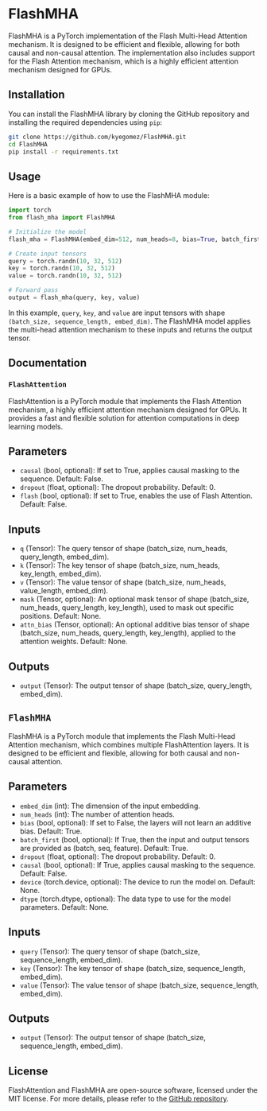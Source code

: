 # FlashMHA
FlashMHA is a PyTorch implementation of the Flash Multi-Head Attention mechanism. It is designed to be efficient and flexible, allowing for both causal and non-causal attention. The implementation also includes support for the Flash Attention mechanism, which is a highly efficient attention mechanism designed for GPUs.

## Installation
You can install the FlashMHA library by cloning the GitHub repository and installing the required dependencies using `pip`:

```bash
git clone https://github.com/kyegomez/FlashMHA.git
cd FlashMHA
pip install -r requirements.txt
```

## Usage
Here is a basic example of how to use the FlashMHA module:

```python
import torch
from flash_mha import FlashMHA

# Initialize the model
flash_mha = FlashMHA(embed_dim=512, num_heads=8, bias=True, batch_first=True, dropout=0.0, causal=False)

# Create input tensors
query = torch.randn(10, 32, 512)
key = torch.randn(10, 32, 512)
value = torch.randn(10, 32, 512)

# Forward pass
output = flash_mha(query, key, value)
```

In this example, `query`, `key`, and `value` are input tensors with shape `(batch_size, sequence_length, embed_dim)`. The FlashMHA model applies the multi-head attention mechanism to these inputs and returns the output tensor.

## Documentation


### `FlashAttention`

FlashAttention is a PyTorch module that implements the Flash Attention mechanism, a highly efficient attention mechanism designed for GPUs. It provides a fast and flexible solution for attention computations in deep learning models.

## Parameters

- `causal` (bool, optional): If set to True, applies causal masking to the sequence. Default: False.
- `dropout` (float, optional): The dropout probability. Default: 0.
- `flash` (bool, optional): If set to True, enables the use of Flash Attention. Default: False.

## Inputs

- `q` (Tensor): The query tensor of shape (batch_size, num_heads, query_length, embed_dim).
- `k` (Tensor): The key tensor of shape (batch_size, num_heads, key_length, embed_dim).
- `v` (Tensor): The value tensor of shape (batch_size, num_heads, value_length, embed_dim).
- `mask` (Tensor, optional): An optional mask tensor of shape (batch_size, num_heads, query_length, key_length), used to mask out specific positions. Default: None.
- `attn_bias` (Tensor, optional): An optional additive bias tensor of shape (batch_size, num_heads, query_length, key_length), applied to the attention weights. Default: None.

## Outputs

- `output` (Tensor): The output tensor of shape (batch_size, query_length, embed_dim).

## `FlashMHA`

FlashMHA is a PyTorch module that implements the Flash Multi-Head Attention mechanism, which combines multiple FlashAttention layers. It is designed to be efficient and flexible, allowing for both causal and non-causal attention.

## Parameters

- `embed_dim` (int): The dimension of the input embedding.
- `num_heads` (int): The number of attention heads.
- `bias` (bool, optional): If set to False, the layers will not learn an additive bias. Default: True.
- `batch_first` (bool, optional): If True, then the input and output tensors are provided as (batch, seq, feature). Default: True.
- `dropout` (float, optional): The dropout probability. Default: 0.
- `causal` (bool, optional): If True, applies causal masking to the sequence. Default: False.
- `device` (torch.device, optional): The device to run the model on. Default: None.
- `dtype` (torch.dtype, optional): The data type to use for the model parameters. Default: None.

## Inputs

- `query` (Tensor): The query tensor of shape (batch_size, sequence_length, embed_dim).
- `key` (Tensor): The key tensor of shape (batch_size, sequence_length, embed_dim).
- `value` (Tensor): The value tensor of shape (batch_size, sequence_length, embed_dim).

## Outputs

- `output` (Tensor): The output tensor of shape (batch_size, sequence_length, embed_dim).

## License

FlashAttention and FlashMHA are open-source software, licensed under the MIT license. For more details, please refer to the [GitHub repository](https://github.com/kyegomez/FlashAttention).